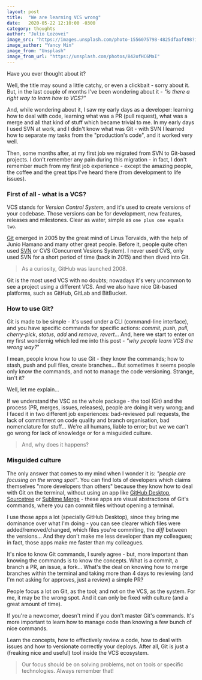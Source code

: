 ```yaml
---
layout: post
title:  "We are learning VCS wrong"
date:   2020-05-22 12:10:00 -0300
category: thoughts
author: "Julio Lozovei"
image_src: "https://images.unsplash.com/photo-1556075798-4825dfaaf498?ixlib=rb-1.2.1&ixid=eyJhcHBfaWQiOjEyMDd9&auto=format&fit=crop&w=2255&q=80"
image_author: "Yancy Min"
image_from: "Unsplash"
image_from_url: "https://unsplash.com/photos/842ofHC6MaI"
---
```

Have you ever thought about it?
<!--more-->
Well, the title may sound a little catchy, or even a clickbait - sorry about it. But, in the last couple of months I've been wondering about it - _"is there a right way to learn how to VCS?"_

And, while wondering about it, I saw my early days as a developer: learning how to deal with code, learning what was a PR (pull request), what was a merge and all that kind of stuff which became trivial to me. In my early days I used SVN at work, and I didn't know what was Git - with SVN I learned how to separate my tasks from the "production's code", and it worked very well.

Then, some months after, at my first job we migrated from SVN to Git-based projects. I don't remember any pain during this migration - in fact, I don't remember much from my first job experience - except the amazing people, the coffee and the great tips I've heard there (from development to life issues).


### First of all - what is a VCS?
VCS stands for _Version Control System_, and it's used to create versions of your codebase. Those versions can be for development, new features, releases and milestones. Clear as water, simple as `one plus one equals two`.

[Git](https://git-scm.com/) emerged in 2005 by the great mind of Linus Torvalds, with the help of Junio Hamano and many other great people. Before it, people quite often used [SVN](https://www.google.com/search?q=svn&oq=svn&aqs=chrome..69i57.777j0j1&sourceid=chrome&ie=UTF-8) or CVS (Concurrent Vesions System). I never used CVS, only used SVN for a short period of time (back in 2015) and then dived into Git.

> As a curiosity, GitHub was launched 2008.

Git is the most used VCS with no doubts; nowadays it's very uncommon to see a project using a different VCS. And we also have nice Git-based platforms, such as GitHub, GitLab and BitBucket.


### How to use Git?
Git is made to be simple - it's used under a CLI (command-line interface), and you have specific commands for specific actions: _commit_, _push_, _pull_, _cherry-pick_, _status_, _add_ and _remove_, _revert_... And, here we start to enter on my first wondernig which led me into this post - _"why people learn VCS the wrong way?_"

I mean, people know how to use Git - they know the commands; how to stash, push and pull files, create branches... But sometimes it seems people only know the commands, and not to manage the code versioning. Strange, isn't it?

Well, let me explain...

If we understand the VSC as the whole package - the tool (Git) and the process (PR, merges, issues, releases), people are doing it very wrong; and I faced it in two different job experiences: bad-reviewed pull requests, the lack of commitment on code quality and branch organisation, bad nomenclature for stuff... We're all humans, liable to error; but we we can't go wrong for lack of knowledge or for a misguided culture.

> And, why does it happens?


### Misguided culture
The only answer that comes to my mind when I wonder it is: _"people are focusing on the wrong spot"_. You can find lots of developers which claims themselves "more developers than others" because they know how to deal with Git on the terminal, without using an app like [GitHub Desktop](https://desktop.github.com/), [Sourcetree](https://www.sourcetreeapp.com/) or [Sublime Merge](https://www.sublimemerge.com/) - these apps are visual abstractions of Git's commands, where you can commit files without opening a terminal.

I use those apps a lot (specially GitHub Desktop), since they bring me dominance over what I'm doing - you can see clearer which files were added/removed/changed, which files you're commiting, the _diff_ between the versions... And they don't make me less developer than my colleagues; in fact, those apps make me faster than my colleagues.

It's nice to know Git commands, I surely agree - but, more important than knowing the commands is to know the concepts. What is a commit, a branch a PR, an issue, a fork... What's the deal on knowing how to merge branches within the terminal and taking more than 4 days to reviewing (and I'm not asking for approves, just a review) a simple PR?

People focus a lot on Git, as the tool; and not on the VCS, as the system. For me, it may be the wrong spot. And it can only be fixed with culture (and a great amount of time).

If you're a newcomer, doesn't mind if you don't master Git's commands. It's more important to learn how to manage code than knowing a few bunch of nice commands.

Learn the concepts, how to effectively review a code, how to deal with issues and how to versionate correctly your deploys. After all, Git is just a (freaking nice and useful) tool inside the VCS ecosystem.

> Our focus should be on solving problems, not on tools or specific technologies. Always remember that!
